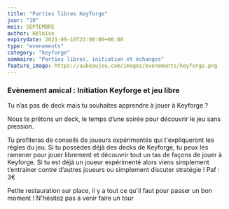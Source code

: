 ```yaml
---
title: "Parties libres Keyforge"
jour: "10"
mois: SEPTEMBRE
author: Héloïse
expirydate: 2021-09-10T23:00:00+00:00
type: "evenements"
category: "keyforge"
sommaire: "Parties libres, initiation et échanges"
feature_image: https://aubeaujeu.com/images/evenements/keyforge.png
---
```

### Evènement amical : Initiation Keyforge et jeu libre

Tu n’as pas de deck mais tu souhaites apprendre à jouer à Keyforge ?

Nous te prêtons un deck, le temps d’une soirée pour découvrir le jeu sans pression.

Tu profiteras de conseils de joueurs expérimentés qui t'expliqueront les règles du jeu. Si tu possèdes déjà des decks de Keyforge, tu peux les ramener pour jouer librement et découvrir tout un tas de façons de jouer à Keyforge. Si tu est déjà un joueur expérimenté alors viens simplement t’entrainer contre d’autres joueurs ou simplement discuter stratégie !
Paf : 3€

Petite restauration sur place, il y a tout ce qu'il faut pour passer un bon moment ! N'hésitez pas à venir faire un tour
